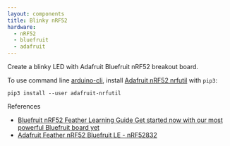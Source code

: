 ```yaml
---
layout: components
title: Blinky nRF52
hardware:
  - nRF52
  - bluefruit
  - adafruit
---
```


Create a blinky LED with Adafruit Bluefruit nRF52 breakout board.

To use command line [arduino-cli](https://github.com/arduino/arduino-cli), install [Adafruit nRF52 nrfutil](https://github.com/adafruit/Adafruit_nRF52_nrfutil) with `pip3`:

```
pip3 install --user adafruit-nrfutil
```

References

- [Bluefruit nRF52 Feather Learning Guide
Get started now with our most powerful Bluefruit board yet](https://learn.adafruit.com/bluefruit-nrf52-feather-learning-guide/introduction)
- [Adafruit Feather nRF52 Bluefruit LE - nRF52832](https://www.adafruit.com/product/3406)
